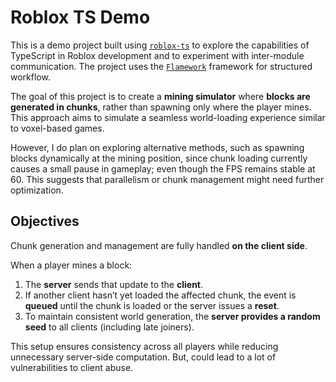 # Roblox TS Demo

This is a demo project built using [`roblox-ts`](https://roblox-ts.com/) to explore the capabilities of TypeScript in Roblox development and to experiment with inter-module communication. The project uses the [`Flamework`](https://flamework.fireboltofdeath.dev/) framework for structured workflow.

The goal of this project is to create a **mining simulator** where **blocks are generated in chunks**, rather than spawning only where the player mines.
This approach aims to simulate a seamless world-loading experience similar to voxel-based games.

However, I do plan on exploring alternative methods, such as spawning blocks dynamically at the mining position, since chunk loading currently causes a small pause in gameplay; even though the FPS remains stable at 60. This suggests that parallelism or chunk management might need further optimization.

## Objectives

Chunk generation and management are fully handled **on the client side**.

When a player mines a block:

1. The **server** sends that update to the **client**.
2. If another client hasn’t yet loaded the affected chunk, the event is **queued** until the chunk is loaded or the server issues a **reset**.
3. To maintain consistent world generation, the **server provides a random seed** to all clients (including late joiners).

This setup ensures consistency across all players while reducing unnecessary server-side computation. But, could lead to a lot of vulnerabilities to client abuse.
